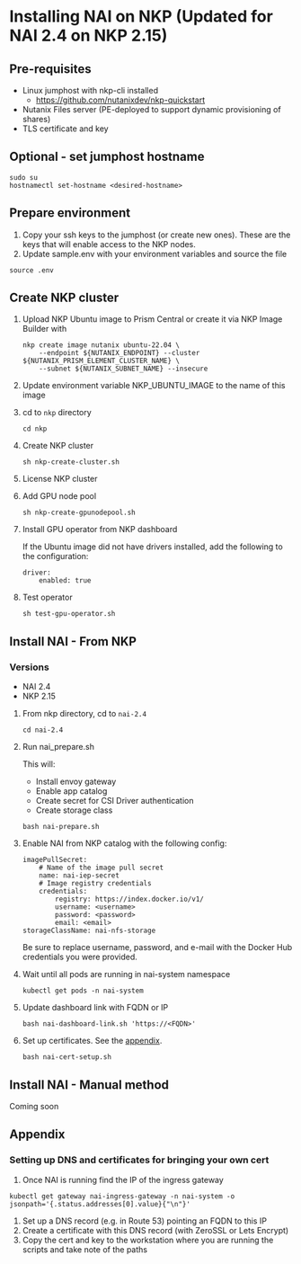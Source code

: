 
# Installing NAI on NKP (Updated for NAI 2.4 on NKP 2.15)

## Pre-requisites
- Linux jumphost with nkp-cli installed
  - https://github.com/nutanixdev/nkp-quickstart
- Nutanix Files server (PE-deployed to support dynamic provisioning of shares)
- TLS certificate and key

## Optional - set jumphost hostname
```
sudo su
hostnamectl set-hostname <desired-hostname>
```

## Prepare environment
1. Copy your ssh keys to the jumphost (or create new ones). These are the keys that will enable access to the NKP nodes.
1. Update sample.env with your environment variables and source the file

```
source .env
```

## Create NKP cluster
1. Upload NKP Ubuntu image to Prism Central or create it via NKP Image Builder with

    ```
    nkp create image nutanix ubuntu-22.04 \
        --endpoint ${NUTANIX_ENDPOINT} --cluster ${NUTANIX_PRISM_ELEMENT_CLUSTER_NAME} \
        --subnet ${NUTANIX_SUBNET_NAME} --insecure
    ```

1. Update environment variable NKP_UBUNTU_IMAGE to the name of this image
1. cd to `nkp` directory
    ```
    cd nkp
    ```
1. Create NKP cluster

    ```
    sh nkp-create-cluster.sh
    ```
1. License NKP cluster
1. Add GPU node pool
    ```
    sh nkp-create-gpunodepool.sh
    ```
1. Install GPU operator from NKP dashboard

    If the Ubuntu image did not have drivers installed, add the following to the configuration:
    ```
    driver:
        enabled: true
    ```

1. Test operator

    ```
    sh test-gpu-operator.sh
    ```
## Install NAI - From NKP

### Versions
- NAI 2.4
- NKP 2.15

1. From nkp directory, cd to `nai-2.4`

    ```
    cd nai-2.4
    ```

1. Run nai_prepare.sh

    This will:
    - Install envoy gateway
    - Enable app catalog
    - Create secret for CSI Driver authentication
    - Create storage class

    ```
    bash nai-prepare.sh
    ```

1. Enable NAI from NKP catalog with the following config:

    ```
    imagePullSecret:
        # Name of the image pull secret
        name: nai-iep-secret
        # Image registry credentials
        credentials:
            registry: https://index.docker.io/v1/
            username: <username>
            password: <password>
            email: <email>
    storageClassName: nai-nfs-storage
    ```

    Be sure to replace username, password, and e-mail with the Docker Hub credentials you were provided.

1. Wait until all pods are running in nai-system namespace
    ```
    kubectl get pods -n nai-system
    ```

1. Update dashboard link with FQDN or IP

    ```
    bash nai-dashboard-link.sh 'https://<FQDN>'
    ```

1. Set up certificates. See the [appendix](https://github.com/lauramariel/nai/blob/main/README.md#appendix).

    ```
    bash nai-cert-setup.sh
    ```

## Install NAI - Manual method

Coming soon

## Appendix

### Setting up DNS and certificates for bringing your own cert
1. Once NAI is running find the IP of the ingress gateway

```
kubectl get gateway nai-ingress-gateway -n nai-system -o jsonpath='{.status.addresses[0].value}{"\n"}'
```

1. Set up a DNS record (e.g. in Route 53) pointing an FQDN to this IP
1. Create a certificate with this DNS record (with ZeroSSL or Lets Encrypt)
1. Copy the cert and key to the workstation where you are running the scripts and take note of the paths
